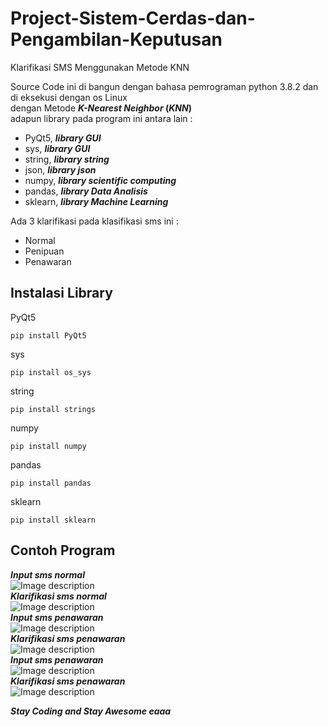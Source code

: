 # Project-Sistem-Cerdas-dan-Pengambilan-Keputusan
Klarifikasi SMS Menggunakan Metode KNN

Source Code ini di bangun dengan bahasa pemrograman python 3.8.2 dan di eksekusi dengan os Linux<br>
dengan Metode **_K-Nearest Neighbor_ (_KNN_)**<br>
adapun library pada program ini antara lain :
- PyQt5, ***library GUI*** 
- sys, ***library GUI***
- string, ***library string***
- json, ***library json***
- numpy, ***library scientific computing***
- pandas, ***library Data Analisis***
- sklearn, ***library Machine Learning***

Ada 3 klarifikasi pada klasifikasi sms ini :
- Normal
- Penipuan
- Penawaran

## Instalasi Library
PyQt5 
```
pip install PyQt5
```
sys
```
pip install os_sys
```
string
```
pip install strings
```
numpy
```
pip install numpy
```
pandas
```
pip install pandas
```
sklearn
```
pip install sklearn
```

## Contoh Program
***Input sms normal***<br>
![Image description](https://github.com/maulanakurnia/Project-Sistem-Cerdas-dan-Pengambilan-Keputusan/blob/master/Example%20/normal.png)
<br>***Klarifikasi sms normal***<br>
![Image description](https://github.com/maulanakurnia/Project-Sistem-Cerdas-dan-Pengambilan-Keputusan/blob/master/Example%20/normalK.png)
<br>***Input sms penawaran***<br>
![Image description](https://github.com/maulanakurnia/Project-Sistem-Cerdas-dan-Pengambilan-Keputusan/blob/master/Example%20/penawaran.png)
<br>***Klarifikasi sms penawaran***<br>
![Image description](https://github.com/maulanakurnia/Project-Sistem-Cerdas-dan-Pengambilan-Keputusan/blob/master/Example%20/penawaranK.png)
<br>***Input sms penawaran***<br>
![Image description](https://github.com/maulanakurnia/Project-Sistem-Cerdas-dan-Pengambilan-Keputusan/blob/master/Example%20/penipuan.png)
<br>***Klarifikasi sms penawaran***<br>
![Image description](https://github.com/maulanakurnia/Project-Sistem-Cerdas-dan-Pengambilan-Keputusan/blob/master/Example%20/penipuasnK.png)

***Stay Coding and Stay Awesome eaaa***
